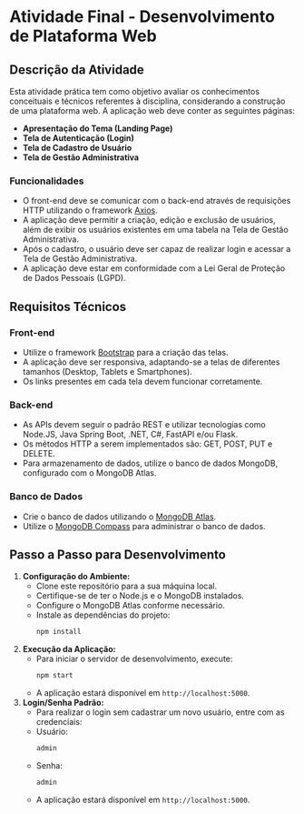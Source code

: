 # Atividade Final - Desenvolvimento de Plataforma Web

## Descrição da Atividade

Esta atividade prática tem como objetivo avaliar os conhecimentos conceituais e técnicos referentes à disciplina, considerando a construção de uma plataforma web. A aplicação web deve conter as seguintes páginas:

- **Apresentação do Tema (Landing Page)**
- **Tela de Autenticação (Login)**
- **Tela de Cadastro de Usuário**
- **Tela de Gestão Administrativa**

### Funcionalidades

- O front-end deve se comunicar com o back-end através de requisições HTTP utilizando o framework [Axios](https://axios-http.com).
- A aplicação deve permitir a criação, edição e exclusão de usuários, além de exibir os usuários existentes em uma tabela na Tela de Gestão Administrativa.
- Após o cadastro, o usuário deve ser capaz de realizar login e acessar a Tela de Gestão Administrativa.
- A aplicação deve estar em conformidade com a Lei Geral de Proteção de Dados Pessoais (LGPD).

## Requisitos Técnicos

### Front-end

- Utilize o framework [Bootstrap](https://getbootstrap.com) para a criação das telas.
- A aplicação deve ser responsiva, adaptando-se a telas de diferentes tamanhos (Desktop, Tablets e Smartphones).
- Os links presentes em cada tela devem funcionar corretamente.

### Back-end

- As APIs devem seguir o padrão REST e utilizar tecnologias como Node.JS, Java Spring Boot, .NET, C#, FastAPI e/ou Flask.
- Os métodos HTTP a serem implementados são: GET, POST, PUT e DELETE.
- Para armazenamento de dados, utilize o banco de dados MongoDB, configurado com o MongoDB Atlas.

### Banco de Dados

- Crie o banco de dados utilizando o [MongoDB Atlas](https://www.mongodb.com/cloud/atlas/register).
- Utilize o [MongoDB Compass](https://www.mongodb.com/products/compass) para administrar o banco de dados.

## Passo a Passo para Desenvolvimento

1. **Configuração do Ambiente:**
   - Clone este repositório para a sua máquina local.
   - Certifique-se de ter o Node.js e o MongoDB instalados.
   - Configure o MongoDB Atlas conforme necessário.
   - Instale as dependências do projeto:
     ```bash
     npm install
     ```
2. **Execução da Aplicação:**
   - Para iniciar o servidor de desenvolvimento, execute:
     ```bash
     npm start
     ```
   - A aplicação estará disponível em `http://localhost:5000`.
3. **Login/Senha Padrão:**
   - Para realizar o login sem cadastrar um novo usuário, entre com as credenciais:
   - Usuário:
     ```bash
     admin
     ```
   - Senha:
     ```bash
     admin
     ```
   - A aplicação estará disponível em `http://localhost:5000`.
